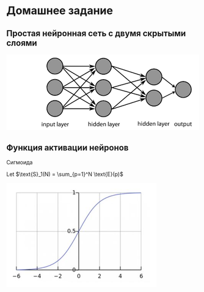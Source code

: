 # Домашнее задание
## Простая нейронная сеть с двумя скрытыми слоями

![ui_glow](./doc/pic.png)

## Функция активации нейронов 

Сигмоида 
  

Let $\text{S}_1(N) = \sum_{p=1}^N \text{E}(p)$


![ui_glow_up](./doc/sigmoid.JPG)

